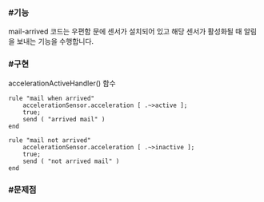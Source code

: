 <h3>#기능</h3>
mail-arrived 코드는 우편함 문에 센서가 설치되어 있고 해당 센서가 활성화될 때 알림을 보내는 기능을 수행합니다.

<h3>#구현</h3>
accelerationActiveHandler() 함수

```
rule "mail when arrived"
	accelerationSensor.acceleration [ .~>active ];
	true;
	send ( "arrived mail" )
end

rule "mail not arrived"
	accelerationSensor.acceleration [ .~>inactive ];
	true;
	send ( "not arrived mail" )
end
```

<h3>#문제점</h3>

